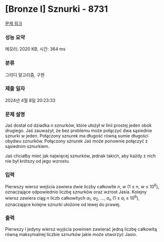 # [Bronze I] Sznurki - 8731 

[문제 링크](https://www.acmicpc.net/problem/8731) 

### 성능 요약

메모리: 2020 KB, 시간: 364 ms

### 분류

그리디 알고리즘, 구현

### 제출 일자

2024년 4월 8일 20:23:33

### 문제 설명

<p>Jaś dostał od dziadka <em>n</em> sznurków, które ułożył w linii prostej jeden obok drugiego. Jaś zauważył, że bez problemu może połączyć dwa sąsiednie sznurki w jeden. Połączony sznurek ma długość równą sumie długości obydwu sznurków. Połączony sznurek Jaś może ponownie połączyć z sąsiednim sznurkiem.</p>

<p>Jaś chciałby mieć jak najwięcej sznurków, jednak takich, aby każdy z nich nie był krótszy od jego wzrostu.</p>

### 입력 

 <p>Pierwszy wiersz wejścia zawiera dwie liczby całkowite <em>n</em>, <em>w</em> (1 ≤ <em>n</em>, <em>w</em> ≤ 10<sup>6</sup>), oznaczające odpowiednio liczbę sznurków oraz wzrost Jasia. Kolejny wiersz zawiera ciąg <em>n</em> liczb całkowitych <em>a</em><sub>1</sub>, <em>a</em><sub>2</sub>, ..., <em>a<sub>n</sub></em> (1 ≤ <em>a<sub>i</sub></em> ≤ 10<sup>6</sup>), oznaczające kolejne sznurki ułożone od lewej do prawej.</p>

### 출력 

 <p>Pierwszy i jedyny wiersz wyjścia powinien zawierać jedną liczbę całkowitą równą maksymalnej liczbie sznurków jakie może utworzyć Jasio.</p>

